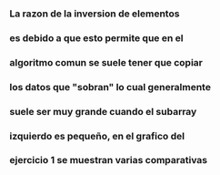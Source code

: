 ### La razon de la inversion de elementos
### es debido a que esto permite que en el
### algoritmo comun se suele tener que copiar
### los datos que "sobran" lo cual generalmente
### suele ser muy grande cuando el subarray
### izquierdo es pequeño, en el grafico del
### ejercicio 1 se muestran varias comparativas
